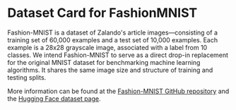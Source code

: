 # Dataset Card for FashionMNIST

Fashion-MNIST is a dataset of Zalando's article images—consisting of a training set of 60,000 examples and a test set of 10,000 examples. Each example is a 28x28 grayscale image, associated with a label from 10 classes. We intend Fashion-MNIST to serve as a direct drop-in replacement for the original MNIST dataset for benchmarking machine learning algorithms. It shares the same image size and structure of training and testing splits.

More information can be found at the [Fashion-MNIST GitHub repository](https://github.com/zalandoresearch/fashion-mnist) and the [Hugging Face dataset page](https://huggingface.co/datasets/zalando-datasets/fashion_mnist).
